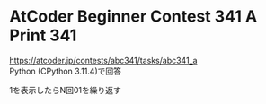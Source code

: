 # AtCoder Beginner Contest 341 A Print 341  
https://atcoder.jp/contests/abc341/tasks/abc341_a  
Python (CPython 3.11.4)で回答  

1を表示したらN回01を繰り返す
